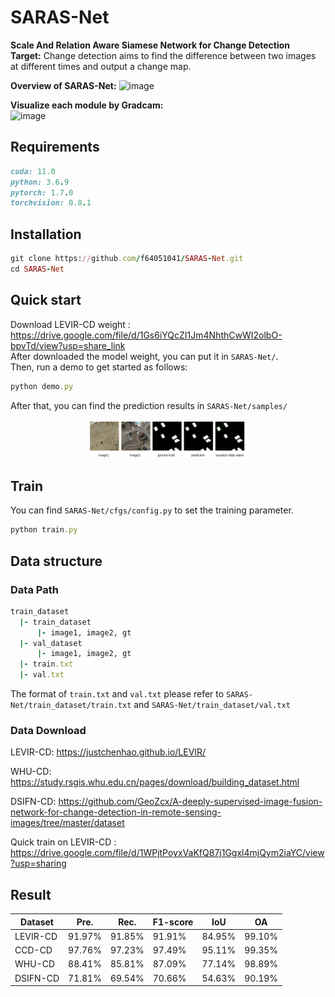 # SARAS-Net
**Scale And Relation Aware Siamese Network for Change Detection**   
**Target:** Change detection aims to find the difference between two images at different times and output a change map.  

**Overview of SARAS-Net:** 
![image](https://github.com/f64051041/SARAS-Net/blob/main/image/model.jpg)

**Visualize each module by Gradcam:**   
![image](https://github.com/f64051041/SARAS-Net/blob/main/image/structure_heatmap.jpg)

## Requirements
```ruby
cuda: 11.0  
python: 3.6.9  
pytorch: 1.7.0  
torchvision: 0.8.1 
```
## Installation
```ruby
git clone https://github.com/f64051041/SARAS-Net.git  
cd SARAS-Net  
```

## Quick start
Download LEVIR-CD weight : https://drive.google.com/file/d/1Gs6iYQcZI1Jm4NhthCwWI2olbO-bpvTd/view?usp=share_link  
After downloaded the model weight, you can put it in `SARAS-Net/`.  
Then, run a demo to get started as follows:  
```ruby
python demo.py
```
After that, you can find the prediction results in `SARAS-Net/samples/`

<div align = center>
<img src="image/demo_example.jpg" alt="Cover" width="50%"/> 
</div>



## Train
You can find `SARAS-Net/cfgs/config.py` to set the training parameter.
```ruby
python train.py
```

## Data structure
### Data Path
```ruby
train_dataset  
  |- train_dataset 
      |- image1, image2, gt  
  |- val_dataset  
      |- image1, image2, gt  
  |- train.txt
  |- val.txt
```
The format of `train.txt` and `val.txt` please refer to `SARAS-Net/train_dataset/train.txt` and `SARAS-Net/train_dataset/val.txt`   

### Data Download
LEVIR-CD: https://justchenhao.github.io/LEVIR/  

WHU-CD: https://study.rsgis.whu.edu.cn/pages/download/building_dataset.html  

DSIFN-CD: https://github.com/GeoZcx/A-deeply-supervised-image-fusion-network-for-change-detection-in-remote-sensing-images/tree/master/dataset

Quick train on LEVIR-CD : https://drive.google.com/file/d/1WPjtPoyxVaKfQ87j1Ggxl4mjQym2iaYC/view?usp=sharing

## Result

| Dataset  | Pre. | Rec. | F1-score | IoU | OA | 
| ------------- | ------------- | ------------- | ------------- | ------------- | ------------- |
| LEVIR-CD  | 91.97% | 91.85%  | 91.91% | 84.95% | 99.10% |
| CCD-CD  | 97.76% | 97.23%  | 97.49% | 95.11% | 99.35% |
| WHU-CD  | 88.41% | 85.81%  | 87.09% | 77.14% | 98.89% |
| DSIFN-CD | 71.81% | 69.54%  | 70.66% | 54.63% | 90.19% |

